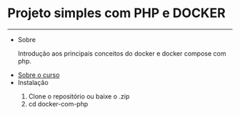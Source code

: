 <h1>Projeto simples com PHP e DOCKER</h1>
<hr>
<ul>
  <li>
    Sobre
    <p>Introdução aos principais conceitos do docker e docker compose com php.</p>  
  </li>

  <li>
    <a href="https://www.youtube.com/watch?v=Gm8LoDH2olA&list=PLEXr-WZRgPjx5JrhQO9GKK-oJpFqW1P3h">Sobre o curso</a>
  </li>

  <li>
    Instalação
    <p>
      <ol>
        <li>Clone o repositório ou baixe o .zip</li>
        <li>cd docker-com-php</li>
      </ol>
    </p>
  </li>
</ul>